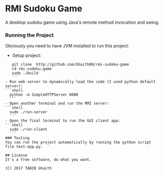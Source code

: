 # RMI Sudoku Game
A desktop sudoku game using Java's remote method invocation and swing.

### Running the Project
Obviously you need to have JVM installed to run this project:

  - Setup project:
   ```shell
      git clone  http://github.com/Ghaith00/rmi-sudoku-game
      cd rmi-sudoku-game
      sudo ./build
      ```
  - Run web server to dynamically load the code (I used python default server):
  ```shell
     python -m SimpleHTTPServer 8000
     ```
  - Open another terminal and run the RMI server:
  ```shell
     sudo ./run-server
     ```
  - Open the final terminal to run the GUI client app:
  ```shell
     sudo ./run-client
     ```
### Testing
You can run the project automatically by running the python script file test-app.py.

## License
It's a free software, do what you want.

(C) 2017 TABIB Ghaith
